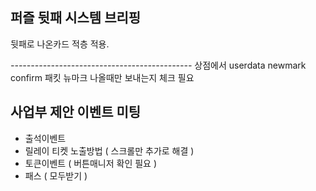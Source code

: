 ## 퍼즐 뒷패 시스템 브리핑

뒷패로 나온카드 적층 적용.


*---------------------------------------------*
상점에서 userdata newmark confirm 패킷
뉴마크 나올때만 보내는지 체크 필요


## 사업부 제안 이벤트 미팅
- 출석이벤트 
- 릴레이 티켓 노출방법 ( 스크롤만 추가로 해결 )
- 토큰이벤트 ( 버튼매니저 확인 필요 )
- 패스 ( 모두받기 )
